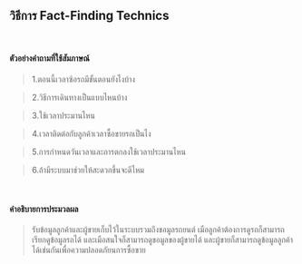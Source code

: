 ## วิธีการ Fact-Finding Technics

<br>

#### ตัวอย่างคำถามที่ใช้สัมภาษณ์


>1.ตอนนี้เวลาซ้อรถมีขั้นตอนยังไงบ้าง

>2.วิธีการเดินทางเป็นแบบไหนบ้าง

>3.ใช้เวลาประมานไหน

>4.เวลาติดต่อกับลูกค้าเวลาซื้อขายรถเป็นไง

>5.การกำหนดวันเวลาและการตกลงใช้เวลาประมานไหน

>6.ถ้ามีระบบมาช่วยให้สะดวกขึ้นจะดีไหม

<br>

#### คำอธิบายการประมวลผล

>รับข้อมูลลูกค้าและผู้ขายเก็บไว้ในระบบรวมถึงขอมูลรถยนต์ เมือลูกค้าต้องการดูรถก็สามารถเรียกดูข้อมูลรถได้ และเมือสนใจก็สามารถดูขอมูลของผู้ขายได้ และผู้ขายก็สามารถดูข้อมูลลูกค้าได้เช่นกันเพื่อความปลอดภัยนการซื้อขาย

